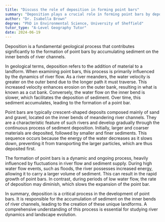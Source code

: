 ```yaml
---
title: "Discuss the role of deposition in forming point bars"
summary: "Deposition plays a crucial role in forming point bars by depositing sediment on the inner bends of river channels."
author: "Dr. Isabella Brown"
degree: "PhD in Environmental Science, University of Sheffield"
tutor_type: "A-Level Geography Tutor"
date: 2024-06-19
---
```


Deposition is a fundamental geological process that contributes significantly to the formation of point bars by accumulating sediment on the inner bends of river channels.

In geological terms, deposition refers to the addition of material to a landform. When examining point bars, this process is primarily influenced by the dynamics of river flow. As a river meanders, the water velocity is greater on the outer bend due to the longer path it must traverse. This increased velocity enhances erosion on the outer bank, resulting in what is known as a cut bank. Conversely, the water flow on the inner bend is slower, which facilitates the deposition of sediment. Over time, this sediment accumulates, leading to the formation of a point bar.

Point bars are typically crescent-shaped deposits composed mainly of sand and gravel, located on the inner bends of meandering river channels. They are a characteristic feature of such rivers and develop gradually through the continuous process of sediment deposition. Initially, larger and coarser materials are deposited, followed by smaller and finer sediments. This sequence occurs because the energy of the water decreases as it slows down, preventing it from transporting the larger particles, which are thus deposited first.

The formation of point bars is a dynamic and ongoing process, heavily influenced by fluctuations in river flow and sediment supply. During high water flow events, such as floods, the river possesses increased energy, allowing it to carry a larger volume of sediment. This can result in the rapid growth of point bars. In contrast, during periods of low water flow, the rate of deposition may diminish, which slows the expansion of the point bar.

In summary, deposition is a critical process in the development of point bars. It is responsible for the accumulation of sediment on the inner bends of river channels, leading to the creation of these unique landforms. A comprehensive understanding of this process is essential for studying river dynamics and landscape evolution.
    